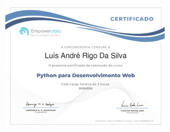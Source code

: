 <img src="https://github.com/luisrigo2005/certificados/blob/main/certificado-empowerdata-dev-web.png" alt="Certificado Empowerdata - Desenvolvimento WEB">

